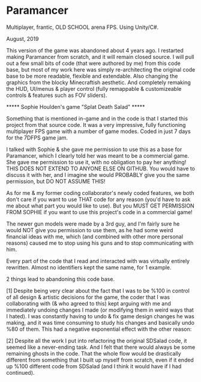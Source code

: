 # Paramancer
Multiplayer, frantic, OLD SCHOOL arena FPS.     Using Unity/C#.


August, 2019

This version of the game was abandoned about 4 years ago.
I restarted making Paramancer from scratch, and it will remain closed source.
I will pull out a few small bits of code (that were authored by me) from this code base, but most of my work here was simply
re-architecting the original code base to be more readable, flexible and extendable.  Also changing the graphics from the blocky 
Minecraftish aesthetic.  And completely remaking the HUD, UI/menus & player control (fully remappable & customizeable controls & 
features such as FOV sliders).

***** Sophie Houlden's game "Splat Death Salad" *****

Something that is mentioned in-game and in the code is that I started this project from that source code.
It was a very impressive, fully functioning multiplayer FPS game with a number of game modes.  Coded in just 7 days for the 7DFPS game
jam.

I talked with Sophie & she gave me permission to use this as a base for Paramancer, which I clearly told her was meant to be a commercial
game.  She gave me permission to use it, with no obligation to pay her anything!  THIS DOES NOT EXTEND TO ANYONE ELSE ON GITHUB.  You 
would have to discuss it with her, and I imagine she would PROBABLY give you the same permission, but DO NOT ASSUME THIS!

As for me & my former coding collaborator's newly coded features, we both don't care if you want to use THAT code for any 
reason (you'd have to ask me about what part you would like to use).  But you MUST GET PERMISSION FROM SOPHIE if you want to use this project's code in a commercial game!  

The newer gun models were made by a 3rd guy, and I'm fairly sure he would NOT give you permission to use them, as he had some weird financial ideas with me, which (and combined with other more personal reasons) caused me to stop using his guns and to stop communicating with him.

Every part of the code that I read and interacted with was virtually entirely rewritten.  Almost no identifiers kept the same name, for 1 example.


2 things lead to abandoning this code base.

[1] Despite being very clear about the fact that I was to be %100 in control of all design & artistic decisions for the game, 
the coder that I was collaborating with (& who agreed to this) kept arguing with me and immediately undoing changes I made (or modifying them in weird ways that I hated).  I was constantly having to undo & fix game design changes he was making, and it was time consuming to study his changes and basically undo %80 of them.  This had a negative exponential effect with the other reason:

[2] Despite all the work I put into refactoring the original SDSalad code, it seemed like a never-ending task.  And I felt that there
would always be some remaining ghosts in the code.  That the whole flow would be drastically different from something that I built up
myself from scratch, even if it ended up %100 different code from SDSalad (and I think it would have if I had continued).

